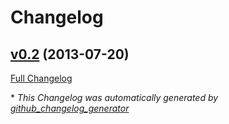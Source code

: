 # Changelog

## [v0.2](https://github.com/mhenrixon/simplecov-oj/tree/v0.2) (2013-07-20)

[Full Changelog](https://github.com/mhenrixon/simplecov-oj/compare/aa3f4993ad39ba63229938d23ac2470b6f2cee3e...v0.2)



\* *This Changelog was automatically generated by [github_changelog_generator](https://github.com/github-changelog-generator/github-changelog-generator)*
